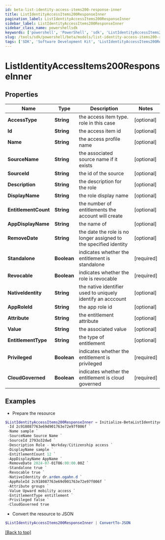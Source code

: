 ```yaml
---
id: beta-list-identity-access-items200-response-inner
title: ListIdentityAccessItems200ResponseInner
pagination_label: ListIdentityAccessItems200ResponseInner
sidebar_label: ListIdentityAccessItems200ResponseInner
sidebar_class_name: powershellsdk
keywords: ['powershell', 'PowerShell', 'sdk', 'ListIdentityAccessItems200ResponseInner', 'BetaListIdentityAccessItems200ResponseInner'] 
slug: /tools/sdk/powershell/beta/models/list-identity-access-items200-response-inner
tags: ['SDK', 'Software Development Kit', 'ListIdentityAccessItems200ResponseInner', 'BetaListIdentityAccessItems200ResponseInner']
---
```



# ListIdentityAccessItems200ResponseInner

## Properties

Name | Type | Description | Notes
------------ | ------------- | ------------- | -------------
**AccessType** | **String** | the access item type. role in this case | [optional] 
**Id** | **String** | the access item id | [optional] 
**Name** | **String** | the access profile name | [optional] 
**SourceName** | **String** | the associated source name if it exists | [optional] 
**SourceId** | **String** | the id of the source | [optional] 
**Description** | **String** | the description for the role | [optional] 
**DisplayName** | **String** | the role display name | [optional] 
**EntitlementCount** | **String** | the number of entitlements the account will create | [optional] 
**AppDisplayName** | **String** | the name of | [optional] 
**RemoveDate** | **String** | the date the role is no longer assigned to the specified identity | [optional] 
**Standalone** | **Boolean** | indicates whether the entitlement is standalone | [required]
**Revocable** | **Boolean** | indicates whether the role is revocable | [required]
**NativeIdentity** | **String** | the native identifier used to uniquely identify an acccount | [optional] 
**AppRoleId** | **String** | the app role id | [optional] 
**Attribute** | **String** | the entitlement attribute | [optional] 
**Value** | **String** | the associated value | [optional] 
**EntitlementType** | **String** | the type of entitlement | [optional] 
**Privileged** | **Boolean** | indicates whether the entitlement is privileged | [required]
**CloudGoverned** | **Boolean** | indicates whether the entitlement is cloud governed | [required]

## Examples

- Prepare the resource
```powershell
$ListIdentityAccessItems200ResponseInner = Initialize-BetaListIdentityAccessItems200ResponseInner  -AccessType role `
 -Id 2c918087763e69d901763e72e97f006f `
 -Name sample `
 -SourceName Source Name `
 -SourceId 2793o32dwd `
 -Description Role - Workday/Citizenship access `
 -DisplayName sample `
 -EntitlementCount 12 `
 -AppDisplayName AppName `
 -RemoveDate 2024-07-01T06:00:00.00Z `
 -Standalone true `
 -Revocable true `
 -NativeIdentity dr.arden.ogahn.d `
 -AppRoleId 2c918087763e69d901763e72e97f006f `
 -Attribute groups `
 -Value Upward mobility access `
 -EntitlementType entitlement `
 -Privileged false `
 -CloudGoverned true
```

- Convert the resource to JSON
```powershell
$ListIdentityAccessItems200ResponseInner | ConvertTo-JSON
```


[[Back to top]](#) 

